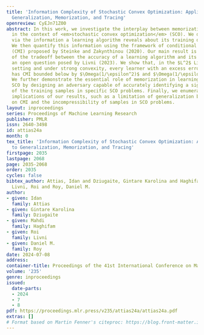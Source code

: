 ```yaml
---
title: 'Information Complexity of Stochastic Convex Optimization: Applications to
  Generalization, Memorization, and Tracing'
openreview: CyEJn71Z00
abstract: In this work, we investigate the interplay between memorization and learning
  in the context of <em>stochastic convex optimization</em> (SCO). We define memorization
  via the information a learning algorithm reveals about its training data points.
  We then quantify this information using the framework of conditional mutual information
  (CMI) proposed by Steinke and Zakynthinou (2020). Our main result is a precise characterization
  of the tradeoff between the accuracy of a learning algorithm and its CMI, answering
  an open question posed by Livni (2023). We show that, in the $L^2$ Lipschitz–bounded
  setting and under strong convexity, every learner with an excess error $\epsilon$
  has CMI bounded below by $\Omega(1/\epsilon^2)$ and $\Omega(1/\epsilon)$, respectively.
  We further demonstrate the essential role of memorization in learning problems in
  SCO by designing an adversary capable of accurately identifying a significant fraction
  of the training samples in specific SCO problems. Finally, we enumerate several
  implications of our results, such as a limitation of generalization bounds based
  on CMI and the incompressibility of samples in SCO problems.
layout: inproceedings
series: Proceedings of Machine Learning Research
publisher: PMLR
issn: 2640-3498
id: attias24a
month: 0
tex_title: 'Information Complexity of Stochastic Convex Optimization: Applications
  to Generalization, Memorization, and Tracing'
firstpage: 2035
lastpage: 2068
page: 2035-2068
order: 2035
cycles: false
bibtex_author: Attias, Idan and Dziugaite, Gintare Karolina and Haghifam, Mahdi and
  Livni, Roi and Roy, Daniel M.
author:
- given: Idan
  family: Attias
- given: Gintare Karolina
  family: Dziugaite
- given: Mahdi
  family: Haghifam
- given: Roi
  family: Livni
- given: Daniel M.
  family: Roy
date: 2024-07-08
address:
container-title: Proceedings of the 41st International Conference on Machine Learning
volume: '235'
genre: inproceedings
issued:
  date-parts:
  - 2024
  - 7
  - 8
pdf: https://proceedings.mlr.press/v235/attias24a/attias24a.pdf
extras: []
# Format based on Martin Fenner's citeproc: https://blog.front-matter.io/posts/citeproc-yaml-for-bibliographies/
---
```

